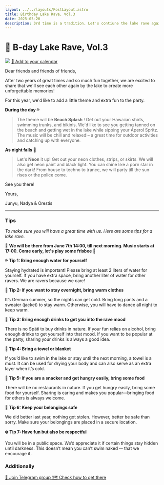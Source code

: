 ```yaml
---
layout: ../../layouts/PostLayout.astro
title: Birthday Lake Rave, Vol.3
date: 2025-05-20
description: 3rd time is a tradition. Let's contiune the lake rave again this year!
---
```


# 🪩 B-day Lake Rave, Vol.3 

<img src="/images/blr-2.png"  />

<a class="button" href="/files/event.ics">
  📆 Add to your calendar
</a>

Dear friends and friends of friends,

After two years of great times and so much fun together, we are excited to share that we'll see each other again by the lake to create more unforgettable memories!

For this year, we'd like to add a little theme and extra fun to the party.

<!-- <div class="callout"> -->
**During the day 💦**

> The theme will be **Beach Splash** ! Get out your Hawaiian shirts, swimming trunks, and bikinis. We'd like to see you getting tanned on the beach and getting wet in the lake while sipping your Aperol Spritz. The music will be chill and relaxed – a great time for outdoor activities and catching up with everyone.

**As night falls 🪩**
> Let's **Neon** it up! Get out your neon clothes, strips, or skirts. We will also get neon paint and black light. You can shine like a porn star in the dark! From house to techno to trance, we will party till the sun rises or the police come.

<!-- </div> -->



See you there!

Yours,

Junyu, Nadya & Orestis


---
### Tips

*To make sure you will have a great time with us. Here are some tips for a lake rave.*

📆 **We will be there from June 7th 14:00, till next morning. Music starts at 17:00. Come early, let's play some frisbee 🥏**

**💦 Tip 1: Bring enough water for yourself**

Staying hydrated is important! Please bring at least 2 liters of water for yourself. If you have extra space, bring another liter of water for other ravers. We are ravers because we care!

**🧥 Tip 2: If you want to stay overnight, bring warm clothes**

It’s German summer, so the nights can get cold. Bring long pants and a sweater (jacket) to stay warm. Otherwise, you will have to dance all night to keep warm.

**🍹 Tip 3: Bring enough drinks to get you into the rave mood**

There is no Späti to buy drinks in nature. If your fun relies on alcohol, bring enough drinks to get yourself into that mood. If you want to be popular at the party, sharing your drinks is always a good idea.

**🧺 Tip 4: Bring a towel or blanket**

If you’d like to swim in the lake or stay until the next morning, a towel is a must. It can be used for drying your body and can also serve as an extra layer when it’s cold.

**🌭 Tip 5: If you are a snacker and get hungry easily, bring some food**

There will be no restaurants in nature. If you get hungry easily, bring some food for yourself. Sharing is caring and makes you popular—bringing food for others is always welcome.

**🔐 Tip 6: Keep your belongings safe**

We did better last year, nothing got stolen. However, better be safe than sorry. Make sure your belongings are placed in a secure location.

**❄️ Tip 7: Have fun but also be respectful**

You will be in a public space. We’d appreciate it if certain things stay hidden until darkness. This doesn’t mean you can’t swim naked -- that we encourage it.

### Additionally

<a class="button" href="https://t.me/+ebDL5UlWtbI2YThi">
  💬 Join Telegram group
</a>

<a class="button" href="https://maps.app.goo.gl/PAo35CatPgmK91KY7">
  🗺️ Check how to get there
</a>



